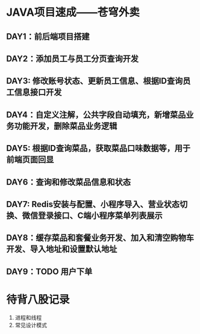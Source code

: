 # JAVA项目速成——苍穹外卖
## DAY1：前后端项目搭建
## DAY2：添加员工与员工分页查询开发
## DAY3: 修改账号状态、更新员工信息、根据ID查询员工信息接口开发
## DAY4：自定义注解，公共字段自动填充，新增菜品业务功能开发，删除菜品业务逻辑
## DAY5: 根据ID查询菜品，获取菜品口味数据等，用于前端页面回显
## DAY6：查询和修改菜品信息和状态
## DAY7: Redis安装与配置、小程序导入、营业状态切换、微信登录接口、C端小程序菜单列表展示
## DAY8：缓存菜品和套餐业务开发、加入和清空购物车开发、导入地址和设置默认地址
## DAY9：TODO 用户下单


# 待背八股记录
1. 进程和线程
2. 常见设计模式